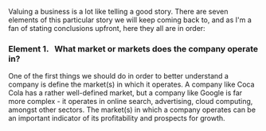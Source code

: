 Valuing a business is a lot like telling a good story. There are seven elements of this particular story we will keep coming back to, and as I'm a fan of stating conclusions upfront, here they all are in order:

### **Element 1. &nbsp; What market or markets does the company operate in?** 
   
One of the first things we should do in order to better understand a company is define the market(s) in which it operates. A company like Coca Cola has a rather well-defined market, but a company like Google is far more complex - it operates in online search, advertising, cloud computing, amongst other sectors. The market(s) in which a company operates can be an important indicator of its profitability and prospects for growth.